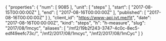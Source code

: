 {
  "properties": {
    "num": [
      9085
    ],
    "unit": [
      "steps"
    ],
    "start": [
      "2017-08-15T00:00:00Z"
    ],
    "end": [
      "2017-08-16T00:00:00Z"
    ],
    "published": [
      "2017-08-16T00:00:00Z"
    ]
  },
  "client_id": "https://www-api.jvt.me/fit",
  "date": "2017-08-16T00:00:00Z",
  "kind": "steps",
  "h": "h-measure",
  "slug": "2017/08/1mcyc",
  "aliases": [
    "/mf2/19b2f243-3747-4c0c-8ec5-edf49eefc73c/",
    "/mf2/2017/08/1mcyc",
    "/mf2/2017/08/1mCyc"
  ]
}
